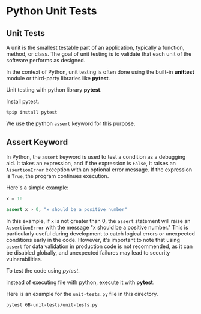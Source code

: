 # Python Unit Tests

## Unit Tests

A unit is the smallest testable part of an application, typically a function, method, or class. The goal of unit testing is to validate that each unit of the software performs as designed.

In the context of Python, unit testing is often done using the built-in **unittest** module or third-party libraries like **pytest**.

Unit testing with python library **pytest**.

Install pytest.

```pip
%pip install pytest
```

We use the python `assert` keyword for this purpose.

## Assert Keyword

In Python, the `assert` keyword is used to test a condition as a debugging aid. It takes an expression, and if the expression is `False`, it raises an `AssertionError` exception with an optional error message. If the expression is `True`, the program continues execution.

Here's a simple example:

```python
x = 10

assert x > 0, "x should be a positive number"
```

In this example, if `x` is not greater than 0, the `assert` statement will raise an `AssertionError` with the message "x should be a positive number." This is particularly useful during development to catch logical errors or unexpected conditions early in the code. However, it's important to note that using `assert` for data validation in production code is not recommended, as it can be disabled globally, and unexpected failures may lead to security vulnerabilities.

To test the code using *pytest*.

instead of executing file with python,
execute it with **pytest**.

Here is an example for the `unit-tests.py` file in this directory.

`pytest 6B-unit-tests/unit-tests.py`
